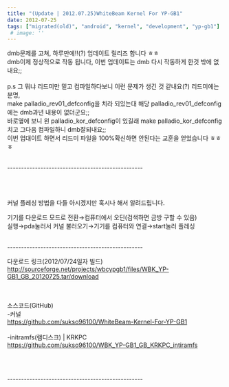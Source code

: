 ```yaml
---
title: "(Update | 2012.07.25)WhiteBeam Kernel For YP-GB1"
date: 2012-07-25
tags: ["migrated(old)", "android", "kernel", "development", "yp-gb1"]
 # image: ''
---
```


dmb문제를 고쳐, 하루만에!!(?) 업데이트 릴리즈 합니다 ㅎㅎ<br>
dmb이제 정상적으로 작동 됩니다, 이번 업데이트는 dmb 다시 작동하게 한것 밖에 없내요;;<br>
<br>
p.s 그 뭐냐 리드미만 밑고 컴파일하다보니 이런 문제가 생긴 것 같내요(?) 리드미에는 분명,<br>
make palladio_rev01_defconfig을 치라 되있는대 해당 palladio_rev01_defconfig에는 dmb과년 내용이 없더군요;; <br>
바로옆에 보니 왼 palladio_kor_defconfig이 있길래 make palladio_kor_defconfig 치고 그다음 컴파일하니 dmb잘되내요;; <br>
이번 업대이트 하면서 리드미 파일을 100%확신하면 안된다는 교훈을 얻었습니다 ㅎㅎㅎ<br><br>

-------------------------------------------------<br><br>

<br>

커널 플레싱 방법을 다들 아시겠지만 혹시나 해서 알려드립니다.<br>

기기를 다운로드 모드로 전환→컴퓨터에서 오딘(검색하면 금방 구할 수 있음) <br>
실행→pda눌러서 커널 불러오기→기기를 컴퓨터와 연결→start눌러 플레싱
<br><br>


-------------------------------------------------<br>


다운로드 링크(2012/07/24일자 빌드)<br>
http://sourceforge.net/projects/wbcypgb1/files/WBK_YP-GB1_GB_20120725.tar/download<br>
<br><br>

소스코드(GitHub)<br>
-커널<br>
https://github.com/sukso96100/WhiteBeam-Kernel-For-YP-GB1<br><br>
-initramfs(램디스크) | KRKPC<br>
https://github.com/sukso96100/WBK_YP-GB1_GB_KRKPC_intiramfs <br><br>

<br>


-------------------------------------------------<br>


